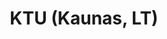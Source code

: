 ---
title: KTU (Kaunas, LT)
duration: Fév. 2018 - Juin 2018
category: school
picture: /content/education/ktu.png
index: 0
---